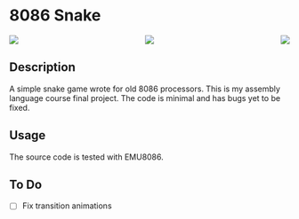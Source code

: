 # 8086 Snake
<img align="left" src="https://img.shields.io/badge/Status-active-00d100"> <img align="right" src="https://img.shields.io/github/last-commit/alirezazd-asm/8086-snake?logoColor=d0d615"> <p align="center"><img src="https://img.shields.io/badge/Target%20Processor-Intel%208086-blue"/></p>
## Description
A simple snake game wrote for old 8086 processors. This is my assembly language course final project. The code is minimal and has bugs yet to be fixed.

## Usage
The source code is tested with EMU8086.

## To Do
- [ ] Fix transition animations
